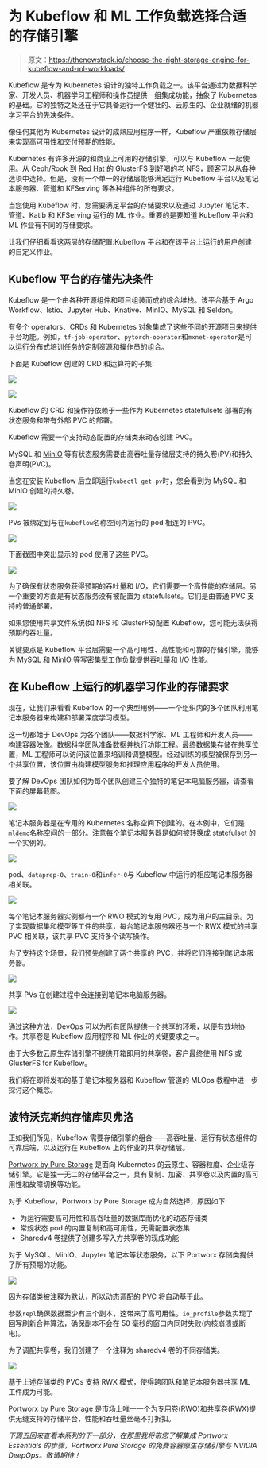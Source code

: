 # 为 Kubeflow 和 ML 工作负载选择合适的存储引擎

> 原文：<https://thenewstack.io/choose-the-right-storage-engine-for-kubeflow-and-ml-workloads/>

Kubeflow 是专为 Kubernetes 设计的独特工作负载之一。该平台通过为数据科学家、开发人员、机器学习工程师和操作员提供一组集成功能，抽象了 Kubernetes 的基础。它的独特之处还在于它具备运行一个健壮的、云原生的、企业就绪的机器学习平台的先决条件。

像任何其他为 Kubernetes 设计的成熟应用程序一样，Kubeflow 严重依赖存储层来实现高可用性和交付预期的性能。

Kubernetes 有许多开源的和商业上可用的存储引擎，可以与 Kubeflow 一起使用。从 Ceph/Rook 到 [Red Hat](https://www.openshift.com/try?utm_content=inline-mention) 的 GlusterFS 到好喝的老 NFS，顾客可以从各种选项中选择。但是，没有一个单一的存储层能够满足运行 Kubeflow 平台以及笔记本服务器、管道和 KFServing 等各种组件的所有要求。

当您使用 Kubeflow 时，您需要满足平台的存储要求以及通过 Jupyter 笔记本、管道、Katib 和 KFServing 运行的 ML 作业。重要的是要知道 Kubeflow 平台和 ML 作业有不同的存储要求。

让我们仔细看看这两层的存储配置:Kubeflow 平台和在该平台上运行的用户创建的自定义作业。

## Kubeflow 平台的存储先决条件

Kubeflow 是一个由各种开源组件和项目组装而成的综合堆栈。该平台基于 Argo Workflow、Istio、Jupyter Hub、Knative、MinIO、MySQL 和 Seldon。

有多个 operators、CRDs 和 Kubernetes 对象集成了这些不同的开源项目来提供平台功能。例如，`tf-job-operator`、`pytorch-operator`和`mxnet-operator`是可以运行分布式培训任务的定制资源和操作员的组合。

下面是 Kubeflow 创建的 CRD 和运算符的子集:

![](img/efb7fa815d04ec669e01d9fa1ec3b4b9.png)

![](img/063c03622bb609f6dd74d5c333b5e466.png)

Kubeflow 的 CRD 和操作符依赖于一些作为 Kubernetes statefulsets 部署的有状态服务和带有外部 PVC 的部署。

Kubeflow 需要一个支持动态配置的存储类来动态创建 PVC。

MySQL 和 [MinIO](https://min.io/?utm_content=inline-mention) 等有状态服务需要由高吞吐量存储层支持的持久卷(PV)和持久卷声明(PVC)。

当您在安装 Kubeflow 后立即运行`kubectl get pv`时，您会看到为 MySQL 和 MinIO 创建的持久卷。

![](img/3f581a35b5274fd985f3558d3a687a25.png)

PVs 被绑定到与在`kubeflow`名称空间内运行的 pod 相连的 PVC。

![](img/680690a0f1261427e52128b187375bc2.png)

下面截图中突出显示的 pod 使用了这些 PVC。

![](img/fb6362a63298a0bda3f83e08a1f39b30.png)

为了确保有状态服务获得预期的吞吐量和 I/O，它们需要一个高性能的存储层。另一个重要的方面是有状态服务没有被配置为 statefulsets。它们是由普通 PVC 支持的普通部署。

如果您使用共享文件系统(如 NFS 和 GlusterFS)配置 Kubeflow，您可能无法获得预期的吞吐量。

关键要点是 Kubeflow 平台层需要一个高可用性、高性能和可靠的存储引擎，能够为 MySQL 和 MinIO 等写密集型工作负载提供吞吐量和 I/O 性能。

## 在 Kubeflow 上运行的机器学习作业的存储要求

现在，让我们来看看 Kubeflow 的一个典型用例——一个组织内的多个团队利用笔记本服务器来构建和部署深度学习模型。

这一切都始于 DevOps 为各个团队——数据科学家、ML 工程师和开发人员——构建容器映像。数据科学团队准备数据并执行功能工程。最终数据集存储在共享位置，ML 工程师可以访问该位置来培训和调整模型。经过训练的模型被保存到另一个共享位置，该位置由构建模型服务和推理应用程序的开发人员使用。

要了解 DevOps 团队如何为每个团队创建三个独特的笔记本电脑服务器，请查看下面的屏幕截图。

![](img/c948b5d4d8c209557c73f7b369b8d1d6.png)

笔记本服务器是在专用的 Kubernetes 名称空间下创建的。在本例中，它们是`mldemo`名称空间的一部分。注意每个笔记本服务器是如何被转换成 statefulset 的一个实例的。

![](img/73e64c4c0c3e48e795a06f1e9d4cb665.png)

pod、`dataprep-0`、`train-0`和`infer-0`与 Kubeflow 中运行的相应笔记本服务器相关联。

![](img/8305febf91df6b8868a7219e2e3db049.png)

每个笔记本服务器实例都有一个 RWO 模式的专用 PVC，成为用户的主目录。为了实现数据集和模型等工件的共享，每台笔记本服务器还与一个 RWX 模式的共享 PVC 相关联，该共享 PVC 支持多个读写操作。

为了支持这个场景，我们预先创建了两个共享的 PVC，并将它们连接到笔记本服务器。

![](img/e11442f8b69303219b9730bda343bfd5.png)

共享 PVs 在创建过程中会连接到笔记本电脑服务器。

![](img/530af4e8286999c128796a3ece66ac94.png)

通过这种方法，DevOps 可以为所有团队提供一个共享的环境，以便有效地协作。共享卷是 Kubeflow 应用程序和 ML 作业的关键要求之一。

由于大多数云原生存储引擎不提供开箱即用的共享卷，客户最终使用 NFS 或 GlusterFS for Kubeflow。

我们将在即将发布的基于笔记本服务器和 Kubeflow 管道的 MLOps 教程中进一步探讨这个概念。

## 波特沃克斯纯存储库贝弗洛

正如我们所见，Kubeflow 需要存储引擎的组合——高吞吐量、运行有状态组件的可靠后端，以及运行在 Kubeflow 上的作业的共享存储层。

[Portworx by Pure Storage](https://portworx.com/?utm_content=inline-mention) 是面向 Kubernetes 的云原生、容器粒度、企业级存储引擎。它是独一无二的存储平台之一，具有复制、加密、共享卷以及内置的高可用性和故障切换等功能。

对于 Kubeflow，Portworx by Pure Storage 成为自然选择，原因如下:

*   为运行需要高可用性和高吞吐量的数据库而优化的动态存储类
*   常规状态 pod 的内置复制和高可用性，无需配置状态集
*   Sharedv4 卷提供了创建多写入方共享卷的现成功能

对于 MySQL、MinIO、Jupyter 笔记本等状态服务，以下 Portworx 存储类提供了所有预期的功能。

![](img/aba79b3699988bb131ac7800cfce075c.png)

因为存储类被注释为默认，所以动态调配的 PVC 将自动基于此。

参数`repl`确保数据至少有三个副本，这带来了高可用性。`io_profile`参数实现了回写刷新合并算法，确保副本不会在 50 毫秒的窗口内同时失败(内核崩溃或断电)。

为了调配共享卷，我们创建了一个注释为 sharedv4 卷的不同存储类。

![](img/457225ac2c71a8cb0e5a855ff8d24ba1.png)

基于上述存储类的 PVCs 支持 RWX 模式，使得跨团队和笔记本服务器共享 ML 工件成为可能。

Portworx by Pure Storage 是市场上唯一一个为专用卷(RWO)和共享卷(RWX)提供无缝支持的存储平台，性能和吞吐量丝毫不打折扣。

*下周五回来查看本系列的下一部分，在那里我将带您了解集成 Portworx Essentials 的步骤，Portworx Pure Storage 的免费容器原生存储引擎与 NVIDIA DeepOps。敬请期待！*

<svg xmlns:xlink="http://www.w3.org/1999/xlink" viewBox="0 0 68 31" version="1.1"><title>Group</title> <desc>Created with Sketch.</desc></svg>